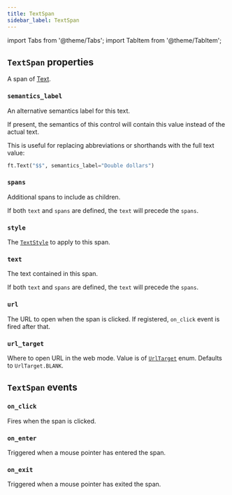 ```yaml
---
title: TextSpan
sidebar_label: TextSpan
---
```

import Tabs from '@theme/Tabs';
import TabItem from '@theme/TabItem';

## `TextSpan` properties

A span of [Text](/docs/controls/text).

### `semantics_label`

An alternative semantics label for this text.

If present, the semantics of this control will contain this value instead of the actual text.

This is useful for replacing abbreviations or shorthands with the full text value:

```python
ft.Text("$$", semantics_label="Double dollars")
```

### `spans`

Additional spans to include as children.

If both `text` and `spans` are defined, the `text` will precede the `spans`.

### `style`

The [`TextStyle`](/docs/reference/types/textstyle) to apply to this span.

### `text`

The text contained in this span.

If both `text` and `spans` are defined, the `text` will precede the `spans`.

### `url`

The URL to open when the span is clicked. If registered, `on_click` event is fired after that.

### `url_target`

Where to open URL in the web mode. Value is of [`UrlTarget`](/docs/reference/types/urltarget) enum. Defaults to `UrlTarget.BLANK`.

## `TextSpan` events

### `on_click`

Fires when the span is clicked.

### `on_enter`

Triggered when a mouse pointer has entered the span.

### `on_exit`

Triggered when a mouse pointer has exited the span.
